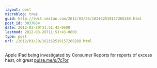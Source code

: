 ```yaml
---
layout: post
microblog: true
guid: http://twit.vmstan.com/2012/03/20/182162519157260288.html
post_id: 3037684
date: 2012-03-20T11:51:43-0600
lastmod: 2012-03-20T11:51:43-0600
type: post
url: /2012/03/20/182162519157260288.html
---
```

Apple iPad being investigated by Consumer Reports for reports of excess heat, oh great <a href="http://pulse.me/s/7c7or">pulse.me/s/7c7or</a>
